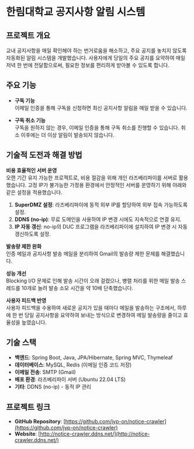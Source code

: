 # 한림대학교 공지사항 알림 시스템

## 프로젝트 개요

교내 공지사항을 매일 확인해야 하는 번거로움을 해소하고, 주요 공지를 놓치지 않도록 자동화된 알림 시스템을 개발했습니다. 사용자에게 당일의 주요 공지를 요약하여 매일 저녁 한 번에 전달함으로써, 필요한 정보를 편리하게 받아볼 수 있도록 합니다.

## 주요 기능

- **구독 기능**  
  이메일 인증을 통해 구독을 신청하면 최신 공지사항 알림을 매일 받을 수 있습니다. 

- **구독 취소 기능**  
  구독을 원하지 않는 경우, 이메일 인증을 통해 구독 취소를 진행할 수 있습니다. 취소 이후에는 더 이상 알림이 발송되지 않습니다.

## 기술적 도전과 해결 방법

**비용 효율적인 서버 운영**  
오랜 기간 유지 가능한 프로젝트로, 비용 절감을 위해 개인 라즈베리파이를 서버로 활용했습니다. 고정 IP가 불가능한 가정용 환경에서 안정적인 서버를 운영하기 위해 아래와 같은 설정을 적용했습니다.

1. **SuperDMZ 설정**: 라즈베리파이에 동적 외부 IP를 할당하여 외부 접속 가능하도록 설정.
2. **DDNS (no-ip)**: 무료 도메인을 사용하여 IP 변경 시에도 지속적으로 연결 유지.
3. **IP 자동 갱신**: no-ip의 DUC 프로그램을 라즈베리파이에 설치하여 IP 변경 시 자동 갱신하도록 설정.

**발송량 제한 완화**  
인증 메일과 공지사항 발송 메일을 분리하여 Gmail의 발송량 제한 문제를 해결했습니다. 

**성능 개선**  
Blocking I/O 문제로 인해 발송 시간이 오래 걸렸으나, 병렬 처리를 위한 메일 발송 스레드를 10개로 늘려 발송 소모 시간을 약 10배 단축했습니다.

**사용자 피드백 반영**  
사용자 피드백을 수용하여 새로운 공지가 있을 때마다 메일을 발송하는 구조에서, 하루에 한 번 당일 공지사항을 요약하여 보내는 방식으로 변경하여 메일 발송량을 줄이고 효율성을 높였습니다.

## 기술 스택

- **백엔드**: Spring Boot, Java, JPA/Hibernate, Spring MVC, Thymeleaf
- **데이터베이스**: MySQL, Redis (이메일 인증 코드 저장)
- **이메일 전송**: SMTP (Gmail)
- **배포 환경**: 라즈베리파이 서버 (Ubuntu 22.04 LTS)
- **기타**: DDNS (no-ip) - 동적 IP 관리

## 프로젝트 링크

- **GitHub Repository**: [https://github.com/jyp-on/notice-crawler](https://github.com/jyp-on/notice-crawler)
- **Website**: [http://notice-crawler.ddns.net/](http://notice-crawler.ddns.net/)
